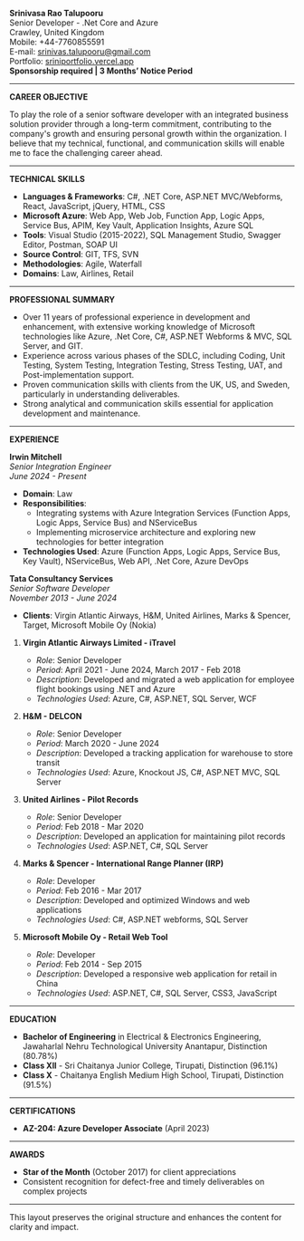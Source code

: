 **Srinivasa Rao Talupooru**  
Senior Developer - .Net Core and Azure  
Crawley, United Kingdom  
Mobile: +44-7760855591  
E-mail: srinivas.talupooru@gmail.com  
Portfolio: [sriniportfolio.vercel.app](https://sriniportfolio.vercel.app)  
**Sponsorship required | 3 Months’ Notice Period**

---

**CAREER OBJECTIVE**

To play the role of a senior software developer with an integrated business solution provider through a long-term commitment, contributing to the company's growth and ensuring personal growth within the organization. I believe that my technical, functional, and communication skills will enable me to face the challenging career ahead.

---

**TECHNICAL SKILLS**

- **Languages & Frameworks**: C#, .NET Core, ASP.NET MVC/Webforms, React, JavaScript, jQuery, HTML, CSS  
- **Microsoft Azure**: Web App, Web Job, Function App, Logic Apps, Service Bus, APIM, Key Vault, Application Insights, Azure SQL  
- **Tools**: Visual Studio (2015-2022), SQL Management Studio, Swagger Editor, Postman, SOAP UI  
- **Source Control**: GIT, TFS, SVN  
- **Methodologies**: Agile, Waterfall  
- **Domains**: Law, Airlines, Retail  

---

**PROFESSIONAL SUMMARY**

- Over 11 years of professional experience in development and enhancement, with extensive working knowledge of Microsoft technologies like Azure, .Net Core, C#, ASP.NET Webforms & MVC, SQL Server, and GIT.
- Experience across various phases of the SDLC, including Coding, Unit Testing, System Testing, Integration Testing, Stress Testing, UAT, and Post-implementation support.
- Proven communication skills with clients from the UK, US, and Sweden, particularly in understanding deliverables.
- Strong analytical and communication skills essential for application development and maintenance.

---

**EXPERIENCE**

**Irwin Mitchell**  
*Senior Integration Engineer*  
*June 2024 - Present*  
- **Domain**: Law  
- **Responsibilities**:  
  - Integrating systems with Azure Integration Services (Function Apps, Logic Apps, Service Bus) and NServiceBus
  - Implementing microservice architecture and exploring new technologies for better integration
- **Technologies Used**: Azure (Function Apps, Logic Apps, Service Bus, Key Vault), NServiceBus, Web API, .Net Core, Azure DevOps

**Tata Consultancy Services**  
*Senior Software Developer*  
*November 2013 - June 2024*  
- **Clients**: Virgin Atlantic Airways, H&M, United Airlines, Marks & Spencer, Target, Microsoft Mobile Oy (Nokia)

1. **Virgin Atlantic Airways Limited - iTravel**  
   - *Role*: Senior Developer  
   - *Period*: April 2021 - June 2024, March 2017 - Feb 2018  
   - *Description*: Developed and migrated a web application for employee flight bookings using .NET and Azure  
   - *Technologies Used*: Azure, C#, ASP.NET, SQL Server, WCF  

2. **H&M - DELCON**  
   - *Role*: Senior Developer  
   - *Period*: March 2020 - June 2024  
   - *Description*: Developed a tracking application for warehouse to store transit  
   - *Technologies Used*: Azure, Knockout JS, C#, ASP.NET MVC, SQL Server  

3. **United Airlines - Pilot Records**  
   - *Role*: Senior Developer  
   - *Period*: Feb 2018 - Mar 2020  
   - *Description*: Developed an application for maintaining pilot records  
   - *Technologies Used*: ASP.NET, C#, SQL Server  

4. **Marks & Spencer - International Range Planner (IRP)**  
   - *Role*: Developer  
   - *Period*: Feb 2016 - Mar 2017  
   - *Description*: Developed and optimized Windows and web applications  
   - *Technologies Used*: C#, ASP.NET webforms, SQL Server  

5. **Microsoft Mobile Oy - Retail Web Tool**  
   - *Role*: Developer  
   - *Period*: Feb 2014 - Sep 2015  
   - *Description*: Developed a responsive web application for retail in China  
   - *Technologies Used*: ASP.NET, C#, SQL Server, CSS3, JavaScript  

---

**EDUCATION**

- **Bachelor of Engineering** in Electrical & Electronics Engineering, Jawaharlal Nehru Technological University Anantapur, Distinction (80.78%)  
- **Class XII** - Sri Chaitanya Junior College, Tirupati, Distinction (96.1%)  
- **Class X** - Chaitanya English Medium High School, Tirupati, Distinction (91.5%)  

---

**CERTIFICATIONS**

- **AZ-204: Azure Developer Associate** (April 2023)

---

**AWARDS**

- **Star of the Month** (October 2017) for client appreciations
- Consistent recognition for defect-free and timely deliverables on complex projects

---

This layout preserves the original structure and enhances the content for clarity and impact.
